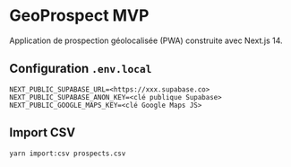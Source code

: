 # GeoProspect MVP

Application de prospection géolocalisée (PWA) construite avec Next.js 14.

## Configuration `.env.local`

```
NEXT_PUBLIC_SUPABASE_URL=<https://xxx.supabase.co>
NEXT_PUBLIC_SUPABASE_ANON_KEY=<clé publique Supabase>
NEXT_PUBLIC_GOOGLE_MAPS_KEY=<clé Google Maps JS>
```

## Import CSV

```
yarn import:csv prospects.csv
```
